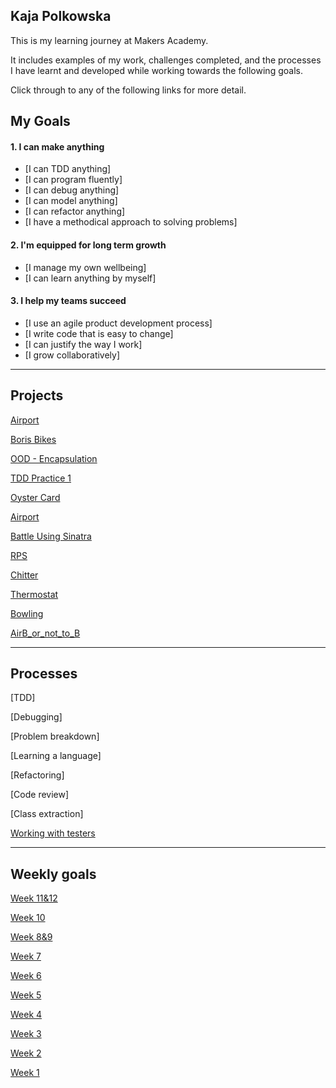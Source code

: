 ## Kaja Polkowska ##

This is my learning journey at Makers Academy.

It includes examples of my work, challenges completed, and the processes I have learnt and developed while working towards the following goals.

Click through to any of the following links for more detail.


## My Goals

#### 1. I can make anything

- [I can TDD anything]
- [I can program fluently]
- [I can debug anything]
- [I can model anything]
- [I can refactor anything]
- [I have a methodical approach to solving problems]

#### 2. I'm equipped for long term growth

- [I manage my own wellbeing]
- [I can learn anything by myself]

#### 3. I help my teams succeed

- [I use an agile product development process]
- [I write code that is easy to change]
- [I can justify the way I work]
- [I grow collaboratively]

------

## Projects


[Airport](https://github.com/KajaMaria/airport_challenge)

[Boris Bikes](https://github.com/KajaMaria/boris_bikes)

[OOD - Encapsulation](https://github.com/KajaMaria/takeaway-challenge)

[TDD Practice 1](https://github.com/KajaMaria/TDD_Ruby_Students_names_and_motivation)

[Oyster Card](https://github.com/KajaMaria/Oystercard)

[Airport](https://github.com/KajaMaria/airport_challenge)

[Battle Using Sinatra](https://github.com/KajaMaria/battle)

[RPS](https://github.com/KajaMaria/rps-challenge)

[Chitter](https://github.com/KajaMaria/chitter-challenge)

[Thermostat](https://github.com/KajaMaria/Thermostat_JS)

[Bowling](https://github.com/KajaMaria/bowling-challenge)

[AirB_or_not_to_B](https://github.com/KajaMaria/Airbe_or_not_to_be)




------

## Processes

[TDD]

[Debugging]

[Problem breakdown]

[Learning a language]

[Refactoring]

[Code review]

[Class extraction]

[Working with testers](https://github.com/KajaMaria/Portfolio/blob/master/Week%20README/Ash_winter.md)

------

## Weekly goals

[Week 11&12](https://github.com/KajaMaria/Portfolio/blob/master/Week%20README/Week11%2612.md)

[Week 10](https://github.com/KajaMaria/Portfolio/blob/master/Week%20README/Week10.md)

[Week 8&9](https://github.com/KajaMaria/Portfolio/tree-save/master/Week%20README/Week8&9.md)

[Week 7](https://github.com/KajaMaria/Portfolio/blob/master/Week%20README/Week7.md)

[Week 6](https://github.com/KajaMaria/Portfolio/blob/master/Week%20README/Week6.md)

[Week 5](https://github.com/KajaMaria/Portfolio/blob/master/Week%20README/Week5.md)

[Week 4](https://github.com/KajaMaria/Portfolio/blob/master/Week%20README/Week4.md)

[Week 3](https://github.com/KajaMaria/Portfolio/blob/master/Week%20README/Week3.md)

[Week 2](https://github.com/KajaMaria/Portfolio/blob/master/Week%20README/Week2.md)

[Week 1](https://github.com/KajaMaria/Portfolio/blob/master/Week%20README/Week1.md)

